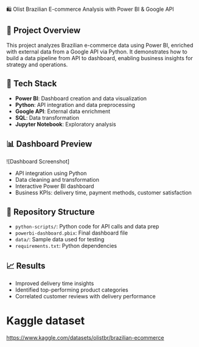 
 🛍️ Olist Brazilian E-commerce Analysis with Power BI & Google API

## 📌 Project Overview
This project analyzes Brazilian e-commerce data using Power BI, enriched with external data from a Google API via Python. It demonstrates how to build a data pipeline from API to dashboard, enabling business insights for strategy and operations.

## 🧰 Tech Stack
- **Power BI**: Dashboard creation and data visualization
- **Python**: API integration and data preprocessing
- **Google API**: External data enrichment
- **SQL**: Data transformation
- **Jupyter Notebook**: Exploratory analysis

## 📊 Dashboard Preview
![Dashboard Screenshot]

- API integration using Python
- Data cleaning and transformation
- Interactive Power BI dashboard
- Business KPIs: delivery time, payment methods, customer satisfaction

## 📁 Repository Structure
- `python-scripts/`: Python code for API calls and data prep
- `powerbi-dashboard.pbix`: Final dashboard file
- `data/`: Sample data used for testing
- `requirements.txt`: Python dependencies

## 📈 Results
- Improved delivery time insights
- Identified top-performing product categories
- Correlated customer reviews with delivery performance


# Kaggle dataset 
https://www.kaggle.com/datasets/olistbr/brazilian-ecommerce

